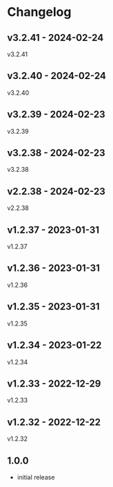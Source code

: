 # Changelog

## v3.2.41 - 2024-02-24

v3.2.41

## v3.2.40 - 2024-02-24

v3.2.40

## v3.2.39 - 2024-02-23

v3.2.39

## v3.2.38 - 2024-02-23

v3.2.38

## v2.2.38 - 2024-02-23

v2.2.38

## v1.2.37 - 2023-01-31

v1.2.37

## v1.2.36 - 2023-01-31

v1.2.36

## v1.2.35 - 2023-01-31

v1.2.35

## v1.2.34 - 2023-01-22

v1.2.34

## v1.2.33 - 2022-12-29

v1.2.33

## v1.2.32 - 2022-12-22

v1.2.32

## 1.0.0

- initial release
